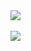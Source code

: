 <a href="https://github.com/wooseongDev" style="display: block;">
  <img align="center" src="https://github-readme-stats.vercel.app/api/top-langs/?username=wooseongDev&show_icons=true&theme=dracula" />
</a>
<br />
<a href="https://github.com/wooseongDev">
  <img align="center" src="https://github-readme-stats.vercel.app/api?username=wooseongDev&count_private=true&show_icons=true&theme=dracula" />
</a>
